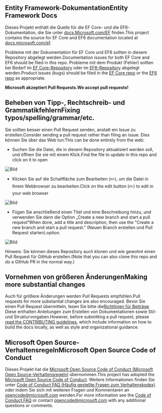 ## <a name="entity-framework-docs"></a><span data-ttu-id="1d2b7-101">Entity Framework-Dokumentation</span><span class="sxs-lookup"><span data-stu-id="1d2b7-101">Entity Framework Docs</span></span>

<span data-ttu-id="1d2b7-102">Dieses Projekt enthält die Quelle für die EF Core- und die EF6-Dokumentation, die Sie unter [docs.Microsoft.com/EF](https://docs.microsoft.com/ef/) finden.</span><span class="sxs-lookup"><span data-stu-id="1d2b7-102">This project contains the source for EF Core and EF6 documentation located at [docs.microsoft.com/ef](https://docs.microsoft.com/ef/).</span></span> 

<span data-ttu-id="1d2b7-103">Probleme mit der Dokumentation für EF Core und EF6 sollten in diesem Repository abgelegt werden.</span><span class="sxs-lookup"><span data-stu-id="1d2b7-103">Documentation issues for both EF Core and EF6 should be filed in this repo.</span></span> <span data-ttu-id="1d2b7-104">Probleme mit dem Produkt (Fehler) sollten bei Bedarf im [EF Core-Repository](https://github.com/dotnet/efcore) oder im [EF6-Repository](https://github.com/dotnet/ef6) abgelegt werden.</span><span class="sxs-lookup"><span data-stu-id="1d2b7-104">Product issues (bugs) should be filed in the [EF Core repo](https://github.com/dotnet/efcore) or the [EF6 repo](https://github.com/dotnet/ef6) as appropriate.</span></span>

<span data-ttu-id="1d2b7-105">**Microsoft akzeptiert Pull Requests.**</span><span class="sxs-lookup"><span data-stu-id="1d2b7-105">**We accept pull requests!**</span></span>

## <a name="fixing-typosspellinggrammaretc"></a><span data-ttu-id="1d2b7-106">Beheben von Tipp-, Rechtschreib- und Grammatikfehlern</span><span class="sxs-lookup"><span data-stu-id="1d2b7-106">Fixing typos/spelling/grammar/etc.</span></span>

<span data-ttu-id="1d2b7-107">Sie sollten besser einen Pull Request senden, anstatt ein Issue zu erstellen.</span><span class="sxs-lookup"><span data-stu-id="1d2b7-107">Consider sending a pull request rather than filing an issue.</span></span> <span data-ttu-id="1d2b7-108">Dies können Sie über das Web tun:</span><span class="sxs-lookup"><span data-stu-id="1d2b7-108">This can be done entirely from the web:</span></span>

* <span data-ttu-id="1d2b7-109">Suchen Sie die Datei, die in diesem Repository aktualisiert werden soll, und öffnen Sie sie mit einem Klick.</span><span class="sxs-lookup"><span data-stu-id="1d2b7-109">Find the file to update in this repo and click on it to open</span></span>

![Bild](https://user-images.githubusercontent.com/1430078/64454137-10199400-d09f-11e9-9d1a-b7fdca2c518e.png)

* <span data-ttu-id="1d2b7-111">Klicken Sie auf die Schaltfläche zum Bearbeiten (✏️), um die Datei in Ihrem Webbrowser zu bearbeiten.</span><span class="sxs-lookup"><span data-stu-id="1d2b7-111">Click on the edit button (✏️) to edit in your web browser</span></span>

![Bild](https://user-images.githubusercontent.com/1430078/64454321-85856480-d09f-11e9-85a6-1c93bc6611e2.png)

* <span data-ttu-id="1d2b7-113">Fügen Sie anschließend einen Titel und eine Beschreibung hinzu, und verwenden Sie dann die Option „Create a new branch and start a pull request“</span><span class="sxs-lookup"><span data-stu-id="1d2b7-113">When done, add a title and description, then use the "Create a new branch and start a pull request."</span></span> <span data-ttu-id="1d2b7-114">(Neuen Branch erstellen und Pull Request starten).</span><span class="sxs-lookup"><span data-stu-id="1d2b7-114">option.</span></span>

![Bild](https://user-images.githubusercontent.com/1430078/64454455-dac17600-d09f-11e9-922b-0346117011f5.png)

<span data-ttu-id="1d2b7-116">Hinweis: Sie können dieses Repository auch klonen und wie gewohnt einen Pull Request für GitHub erstellen.</span><span class="sxs-lookup"><span data-stu-id="1d2b7-116">(Note that you can also clone this repo and do a GitHub PR in the normal way.)</span></span>

## <a name="making-more-substantial-changes"></a><span data-ttu-id="1d2b7-117">Vornehmen von größeren Änderungen</span><span class="sxs-lookup"><span data-stu-id="1d2b7-117">Making more substantial changes</span></span>

<span data-ttu-id="1d2b7-118">Auch für größere Änderungen werden Pull Requests empfohlen.</span><span class="sxs-lookup"><span data-stu-id="1d2b7-118">Pull requests for more substantial changes are also encouraged.</span></span> <span data-ttu-id="1d2b7-119">Bevor Sie einen Pull Request übermitteln, lesen Sie bitte die[Richtlinien für Beiträge](CONTRIBUTING.md). Diese enthalten Anleitungen zum Erstellen von Dokumentationen sowie Stil- und Strukturvorgaben.</span><span class="sxs-lookup"><span data-stu-id="1d2b7-119">However, before submitting a pull request, please [read the CONTRIBUTING guidelines](CONTRIBUTING.md), which include information on how to build the docs locally, as well as style and organizational guidance.</span></span>

## <a name="microsoft-open-source-code-of-conduct"></a><span data-ttu-id="1d2b7-120">Microsoft Open Source-Verhaltensregeln</span><span class="sxs-lookup"><span data-stu-id="1d2b7-120">Microsoft Open Source Code of Conduct</span></span>

<span data-ttu-id="1d2b7-121">Dieses Projekt hat die [Microsoft Open Source Code of Conduct (Microsoft Open Source-Verhaltensregeln)](https://opensource.microsoft.com/codeofconduct/) übernommen.</span><span class="sxs-lookup"><span data-stu-id="1d2b7-121">This project has adopted the [Microsoft Open Source Code of Conduct](https://opensource.microsoft.com/codeofconduct/).</span></span>
<span data-ttu-id="1d2b7-122">Weitere Informationen finden Sie unter [Code of Conduct FAQ (Häufig gestellte Fragen zum Verhaltenskodex)](https://opensource.microsoft.com/codeofconduct/faq/) oder indem Sie sich mit weiteren Fragen und Kommentaren an [opencode@microsoft.com](mailto:opencode@microsoft.com) wenden.</span><span class="sxs-lookup"><span data-stu-id="1d2b7-122">For more information see the [Code of Conduct FAQ](https://opensource.microsoft.com/codeofconduct/faq/) or contact [opencode@microsoft.com](mailto:opencode@microsoft.com) with any additional questions or comments.</span></span>

